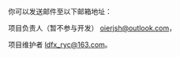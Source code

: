 你可以发送邮件至以下邮箱地址：

项目负责人（暂不参与开发） [oierjsh@outlook.com](mailto:oierjsh@outlook.com)，

项目维护者 [ldfx_ryc@163.com](mailto:ldfx_ryc@163.com)。
